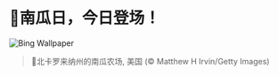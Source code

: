 # 🔖南瓜日，今日登场！

![Bing Wallpaper](https://www.bing.com/th?id=OHR.PumpkinFarm_ZH-CN1232784365_1920x1080.jpg&rf=LaDigue_1920x1080.jpg&pid=hp)

> 📝北卡罗来纳州的南瓜农场, 美国 (© Matthew H Irvin/Getty Images)
